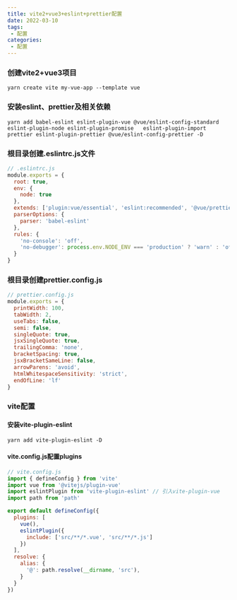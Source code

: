 ```yaml
---
title: vite2+vue3+eslint+prettier配置
date: 2022-03-10
tags:
 - 配置
categories:
 - 配置
---
```


### 创建vite2+vue3项目
```shell
yarn create vite my-vue-app --template vue
```

### 安装eslint、prettier及相关依赖
```shell
yarn add babel-eslint eslint-plugin-vue @vue/eslint-config-standard eslint-plugin-node eslint-plugin-promise   eslint-plugin-import prettier eslint-plugin-prettier @vue/eslint-config-prettier -D
```

### 根目录创建.eslintrc.js文件
```js
// .eslintrc.js
module.exports = {
  root: true,
  env: {
    node: true
  },
  extends: ['plugin:vue/essential', 'eslint:recommended', '@vue/prettier'],
  parserOptions: {
    parser: 'babel-eslint'
  },
  rules: {
    'no-console': 'off',
    'no-debugger': process.env.NODE_ENV === 'production' ? 'warn' : 'off'
  }
}
```

### 根目录创建prettier.config.js
```js
// prettier.config.js
module.exports = {
  printWidth: 100,
  tabWidth: 2,
  useTabs: false,
  semi: false,
  singleQuote: true,
  jsxSingleQuote: true,
  trailingComma: 'none',
  bracketSpacing: true,
  jsxBracketSameLine: false,
  arrowParens: 'avoid',
  htmlWhitespaceSensitivity: 'strict',
  endOfLine: 'lf'
}
```

### vite配置

#### 安装vite-plugin-eslint
```shell
yarn add vite-plugin-eslint -D
```

#### vite.config.js配置plugins
```js
// vite.config.js
import { defineConfig } from 'vite'
import vue from '@vitejs/plugin-vue'
import eslintPlugin from 'vite-plugin-eslint' // 引入vite-plugin-vue
import path from 'path'

export default defineConfig({
  plugins: [
    vue(),
    eslintPlugin({
      include: ['src/**/*.vue', 'src/**/*.js']
    })
  ],
  resolve: {
    alias: {
      '@': path.resolve(__dirname, 'src'),
    }
  }
})
```

